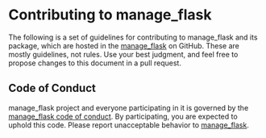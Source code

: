 # Contributing to manage_flask

The following is a set of guidelines for contributing to manage_flask and its package, which are hosted in the [manage_flask](https://github.com/vroncevic/manage_flask) on GitHub. These are mostly guidelines, not rules. Use your best judgment, and feel free to propose changes to this document in a pull request.

## Code of Conduct

manage_flask project and everyone participating in it is governed by the [manage_flask code of conduct](CODE_OF_CONDUCT.md). By participating, you are expected to uphold this code. Please report unacceptable behavior to [manage_flask](mailto:elektron.ronca@gmail.com).